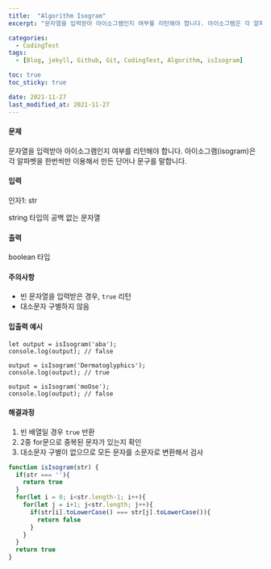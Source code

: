 ```yaml
---
title:  "Algorithm Isogram"
excerpt: "문자열을 입력받아 아이소그램인지 여부를 리턴해야 합니다. 아이소그램은 각 알파벳을 한번씩만 이용해서 만든 단어나 문구를 말합니다."

categories:
  - CodingTest
tags:
  - [Blog, jekyll, Github, Git, CodingTest, Algorithm, isIsogram]

toc: true
toc_sticky: true

date: 2021-11-27
last_modified_at: 2021-11-27
---
```


#### 문제

문자열을 입력받아 아이소그램인지 여부를 리턴해야 합니다. 아이소그램(isogram)은 각 알파벳을 한번씩만 이용해서 만든 단어나 문구를 말합니다.

#### 입력

인자1: str

string 타입의 공백 없는 문자열

#### 출력

boolean 타입

#### 주의사항

* 빈 문자열을 입력받은 경우, `true` 리턴
* 대소문자 구별하지 않음

#### 입출력 예시

```
let output = isIsogram('aba');
console.log(output); // false

output = isIsogram('Dermatoglyphics');
console.log(output); // true

output = isIsogram('moOse');
console.log(output); // false
```

#### 해결과정

1. 빈 배열일 경우 `true` 반환
2. 2중 for문으로 중복된 문자가 있는지 확인
3. 대소문자 구별이 없으므로 모든 문자를 소문자로 변환해서 검사

```javascript
function isIsogram(str) {
  if(str === ''){
    return true
  }
  for(let i = 0; i<str.length-1; i++){
    for(let j = i+1; j<str.length; j++){
      if(str[i].toLowerCase() === str[j].toLowerCase()){
        return false
      }      
    }
  }
  return true
}
```



